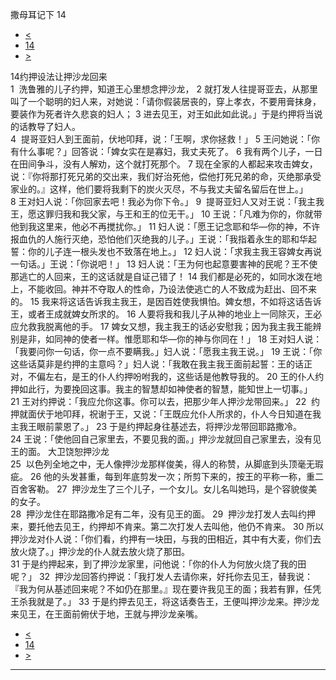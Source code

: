 ﻿





 撒母耳记下 14




* [<](bible/2SA13.md)
* [14](bible/2SA.md)
* [>](bible/2SA15.md)



 
14约押设法让押沙龙回来  
1  洗鲁雅的儿子约押，知道王心里想念押沙龙， 
2 就打发人往提哥亚去，从那里叫了一个聪明的妇人来，对她说：「请你假装居丧的，穿上孝衣，不要用膏抹身，要装作为死者许久悲哀的妇人； 
3 进去见王，对王如此如此说。」于是约押将当说的话教导了妇人。  
4  提哥亚妇人到王面前，伏地叩拜，说：「王啊，求你拯救！」 
5 王问她说：「你有什么事呢？」回答说：「婢女实在是寡妇，我丈夫死了。 
6 我有两个儿子，一日在田间争斗，没有人解劝，这个就打死那个。 
7 现在全家的人都起来攻击婢女，说：『你将那打死兄弟的交出来，我们好治死他，偿他打死兄弟的命，灭绝那承受家业的。』这样，他们要将我剩下的炭火灭尽，不与我丈夫留名留后在世上。」 
8 王对妇人说：「你回家去吧！我必为你下令。」 
9  提哥亚妇人又对王说：「我主我王，愿这罪归我和我父家，与王和王的位无干。」 
10 王说：「凡难为你的，你就带他到我这里来，他必不再搅扰你。」 
11 妇人说：「愿王记念耶和华—你的神，不许报血仇的人施行灭绝，恐怕他们灭绝我的儿子。」王说：「我指着永生的耶和华起誓：你的儿子连一根头发也不致落在地上。」 
12 妇人说：「求我主我王容婢女再说一句话。」王说：「你说吧！」 
13 妇人说：「王为何也起意要害神的民呢？王不使那逃亡的人回来，王的这话就是自证己错了！ 
14 我们都是必死的，如同水泼在地上，不能收回。神并不夺取人的性命，乃设法使逃亡的人不致成为赶出、回不来的。 
15 我来将这话告诉我主我王，是因百姓使我惧怕。婢女想，不如将这话告诉王，或者王成就婢女所求的。 
16 人要将我和我儿子从神的地业上一同除灭，王必应允救我脱离他的手。 
17 婢女又想，我主我王的话必安慰我；因为我主我王能辨别是非，如同神的使者一样。惟愿耶和华—你的神与你同在！」 
18 王对妇人说：「我要问你一句话，你一点不要瞒我。」妇人说：「愿我主我王说。」 
19 王说：「你这些话莫非是约押的主意吗？」妇人说：「我敢在我主我王面前起誓：王的话正对，不偏左右，是王的仆人约押吩咐我的，这些话是他教导我的。 
20 王的仆人约押如此行，为要挽回这事。我主的智慧却如神使者的智慧，能知世上一切事。」  
21 王对约押说：「我应允你这事。你可以去，把那少年人押沙龙带回来。」 
22  约押就面伏于地叩拜，祝谢于王，又说：「王既应允仆人所求的，仆人今日知道在我主我王眼前蒙恩了。」 
23 于是约押起身往基述去，将押沙龙带回耶路撒冷。 
24 王说：「使他回自己家里去，不要见我的面。」押沙龙就回自己家里去，没有见王的面。 大卫饶恕押沙龙  
25  以色列全地之中，无人像押沙龙那样俊美，得人的称赞，从脚底到头顶毫无瑕疵。 
26 他的头发甚重，每到年底剪发一次；所剪下来的，按王的平称一称，重二百舍客勒。 
27  押沙龙生了三个儿子，一个女儿。女儿名叫她玛，是个容貌俊美的女子。  
28  押沙龙住在耶路撒冷足有二年，没有见王的面。 
29  押沙龙打发人去叫约押来，要托他去见王，约押却不肯来。第二次打发人去叫他，他仍不肯来。 
30 所以押沙龙对仆人说：「你们看，约押有一块田，与我的田相近，其中有大麦，你们去放火烧了。」押沙龙的仆人就去放火烧了那田。  
31 于是约押起来，到了押沙龙家里，问他说：「你的仆人为何放火烧了我的田呢？」 
32  押沙龙回答约押说：「我打发人去请你来，好托你去见王，替我说：『我为何从基述回来呢？不如仍在那里。』现在要许我见王的面；我若有罪，任凭王杀我就是了。」 
33 于是约押去见王，将这话奏告王，王便叫押沙龙来。押沙龙来见王，在王面前俯伏于地，王就与押沙龙亲嘴。 
* [<](bible/2SA13.md)
* [14](bible/2SA.md)
* [>](bible/2SA15.md)





---









